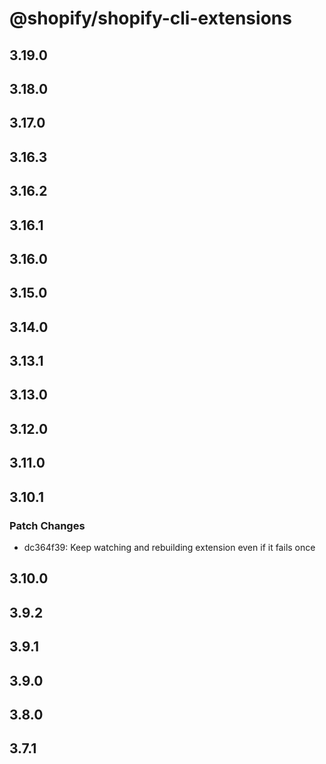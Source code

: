 # @shopify/shopify-cli-extensions

## 3.19.0

## 3.18.0

## 3.17.0

## 3.16.3

## 3.16.2

## 3.16.1

## 3.16.0

## 3.15.0

## 3.14.0

## 3.13.1

## 3.13.0

## 3.12.0

## 3.11.0

## 3.10.1

### Patch Changes

- dc364f39: Keep watching and rebuilding extension even if it fails once

## 3.10.0

## 3.9.2

## 3.9.1

## 3.9.0

## 3.8.0

## 3.7.1
